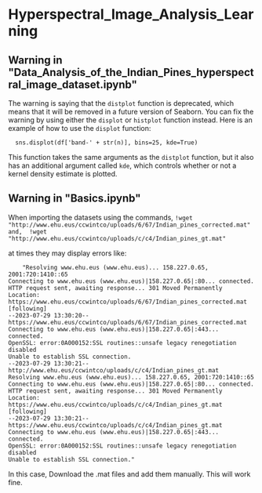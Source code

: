 # Hyperspectral_Image_Analysis_Learning



## Warning in "Data_Analysis_of_the_Indian_Pines_hyperspectral_image_dataset.ipynb"
  The warning is saying that the `distplot` function is deprecated, which means that it will be removed in a future version of Seaborn. You can fix the warning by using either the `displot` or `histplot` function instead. Here is an example of how to use the `displot` function:

      sns.displot(df['band-' + str(n)], bins=25, kde=True)
  
  This function takes the same arguments as the `distplot` function, but it also has an additional argument called `kde`, which controls whether or not a kernel density estimate is plotted.




## Warning in "Basics.ipynb"
  When importing the datasets using the commands,
      ```
      !wget "http://www.ehu.eus/ccwintco/uploads/6/67/Indian_pines_corrected.mat" and, 
      !wget "http://www.ehu.eus/ccwintco/uploads/c/c4/Indian_pines_gt.mat"
      ```
      
  at times they may display errors like:
  ```
      "Resolving www.ehu.eus (www.ehu.eus)... 158.227.0.65, 2001:720:1410::65
Connecting to www.ehu.eus (www.ehu.eus)|158.227.0.65|:80... connected.
HTTP request sent, awaiting response... 301 Moved Permanently
Location: https://www.ehu.eus/ccwintco/uploads/6/67/Indian_pines_corrected.mat [following]
--2023-07-29 13:30:20--  https://www.ehu.eus/ccwintco/uploads/6/67/Indian_pines_corrected.mat
Connecting to www.ehu.eus (www.ehu.eus)|158.227.0.65|:443... connected.
OpenSSL: error:0A000152:SSL routines::unsafe legacy renegotiation disabled
Unable to establish SSL connection.
--2023-07-29 13:30:21--  http://www.ehu.eus/ccwintco/uploads/c/c4/Indian_pines_gt.mat
Resolving www.ehu.eus (www.ehu.eus)... 158.227.0.65, 2001:720:1410::65
Connecting to www.ehu.eus (www.ehu.eus)|158.227.0.65|:80... connected.
HTTP request sent, awaiting response... 301 Moved Permanently
Location: https://www.ehu.eus/ccwintco/uploads/c/c4/Indian_pines_gt.mat [following]
--2023-07-29 13:30:21--  https://www.ehu.eus/ccwintco/uploads/c/c4/Indian_pines_gt.mat
Connecting to www.ehu.eus (www.ehu.eus)|158.227.0.65|:443... connected.
OpenSSL: error:0A000152:SSL routines::unsafe legacy renegotiation disabled
Unable to establish SSL connection."
```

In this case, Download the .mat files and add them manually. This will work fine.
